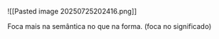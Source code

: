 ![[Pasted image 20250725202416.png]]

Foca mais na semântica no que na forma. (foca no significado)


